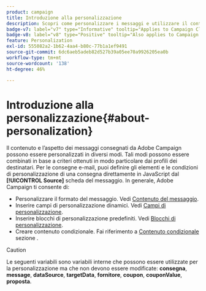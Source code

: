 ```yaml
---
product: campaign
title: Introduzione alla personalizzazione
description: Scopri come personalizzare i messaggi e utilizzare il contenuto condizionale in Campaign
badge-v7: label="v7" type="Informative" tooltip="Applies to Campaign Classic v7"
badge-v8: label="v8" type="Positive" tooltip="Also applies to Campaign v8"
feature: Personalization
exl-id: 555082a2-1b62-4aa4-b80c-77b1a1ef9491
source-git-commit: 6dc6aeb5adeb82d527b39a05ee70a9926205ea0b
workflow-type: tm+mt
source-wordcount: '138'
ht-degree: 46%

---
```


# Introduzione alla personalizzazione{#about-personalization}



Il contenuto e l’aspetto dei messaggi consegnati da Adobe Campaign possono essere personalizzati in diversi modi. Tali modi possono essere combinati in base a criteri ottenuti in modo particolare dai profili dei destinatari. Per le consegne e-mail, puoi definire gli elementi e le condizioni di personalizzazione di una consegna direttamente in JavaScript dal **[!UICONTROL Source]** scheda del messaggio. In generale, Adobe Campaign ti consente di:

* Personalizzare il formato del messaggio. Vedi [Contenuto del messaggio](defining-the-email-content.md#message-content).
* Inserire campi di personalizzazione dinamici. Vedi [Campi di personalizzazione](personalization-fields.md).
* Inserire blocchi di personalizzazione predefiniti. Vedi [Blocchi di personalizzazione](personalization-blocks.md).
* Creare contenuto condizionale. Fai riferimento a [Contenuto condizionale](conditional-content.md) sezione .

>[!CAUTION]
>
>Le seguenti variabili sono variabili interne che possono essere utilizzate per la personalizzazione ma che non devono essere modificate: **consegna**, **message**, **dataSource**, **targetData**, **fornitore**, **coupon**, **couponValue**, **proposta**.
